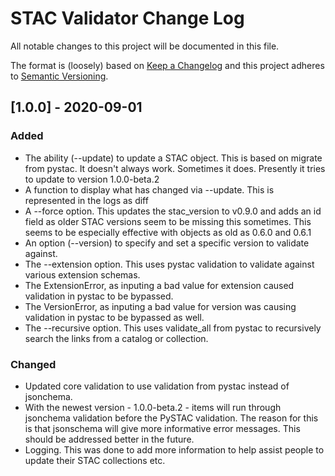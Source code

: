 # STAC Validator Change Log

All notable changes to this project will be documented in this file.

The format is (loosely) based on [Keep a Changelog](http://keepachangelog.com/) and this project adheres to [Semantic Versioning](http://semver.org/).

 ## [1.0.0] - 2020-09-01

### Added
- The ability (--update) to update a STAC object. This is based on migrate from pystac. It doesn't always work. Sometimes it does. Presently it tries to update to version 1.0.0-beta.2
- A function to display what has changed via --update. This is represented in the logs as diff 
- A --force option. This updates the stac_version to v0.9.0 and adds an id field as older STAC versions seem to be missing this sometimes. This seems to be especially effective with objects as old as 0.6.0 and 0.6.1
- An option (--version) to specify and set a specific version to validate against. 
- The --extension option. This uses pystac validation to validate against various extension schemas. 
- The ExtensionError, as inputing a bad value for extension caused validation in pystac to be bypassed. 
- The VersionError, as inputing a bad value for version was causing validation in pystac to be bypassed as well. 
- The --recursive option. This uses validate_all from pystac to recursively search the links from a catalog or collection. 

### Changed
- Updated core validation to use validation from pystac instead of jsonchema.
- With the newest version - 1.0.0-beta.2 - items will run through jsonchema validation before the PySTAC validation. The reason for this is that jsonschema will give more informative error messages. This should be addressed better in the future.
- Logging. This was done to add more information to help assist people to update their STAC collections etc. 